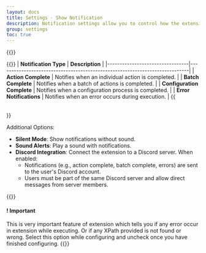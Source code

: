 ```yaml
---
layout: docs
title: Settings · Show Notification
description: Notification settings allow you to control how the extension displays notifications to the user. These settings include
group: settings
toc: true
---
```


{{<img settings-show-notifications.png>}}

{{<table>}}
| **Notification Type**          | **Description**                                                             |
|---------------------------------|-----------------------------------------------------------------------------|
| **Action Complete**            | Notifies when an individual action is completed.                            |
| **Batch Complete**             | Notifies when a batch of actions is completed.                              |
| **Configuration Complete**     | Notifies when a configuration process is completed.                         |
| **Error Notifications**        | Notifies when an error occurs during execution.                             |
{{</table>}}

Additional Options:
- **Silent Mode**: Show notifications without sound.
- **Sound Alerts**: Play a sound with notifications.
- **Discord Integration**: Connect the extension to a Discord server. When enabled:
  - Notifications (e.g., action complete, batch complete, errors) are sent to the user's Discord account.
  - Users must be part of the same Discord server and allow direct messages from server members.

{{<callout warning>}}
#### ! Important
This is very important feature of extension which tells you if any error occur in extension while executing. Or if any XPath provided is not found or wrong. Select this option while configuring and uncheck once you have finished configuring.
{{</callout>}}